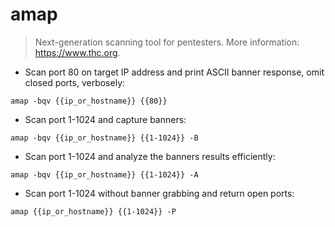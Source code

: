 # amap

> Next-generation scanning tool for pentesters.
> More information: <https://www.thc.org>.

- Scan port 80 on target IP address and print ASCII banner response, omit closed ports, verbosely:

`amap -bqv {{ip_or_hostname}} {{80}}`

- Scan port 1-1024 and capture banners:

`amap -bqv {{ip_or_hostname}} {{1-1024}} -B`

- Scan port 1-1024 and analyze the banners results efficiently:

`amap -bqv {{ip_or_hostname}} {{1-1024}} -A`

- Scan port 1-1024 without banner grabbing and return open ports:

`amap {{ip_or_hostname}} {{1-1024}} -P`
